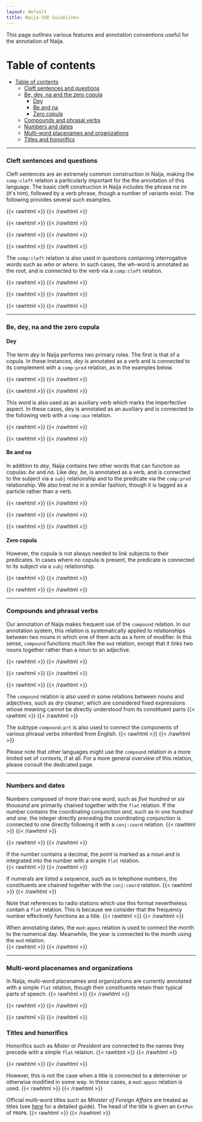 ```yaml
---
layout: default
title: Naija SUD Guidelines
---
```


This page outlines various features and annotation conventions useful for the annotation of Naija.

# Table of contents

- [Table of contents](#table-of-contents)
    - [Cleft sentences and questions](#cleft-sentences-and-questions)
    - [Be, dey, na and the zero copula](#be-dey-na-and-the-zero-copula)
      - [Dey](#dey)
      - [Be and na](#be-and-na)
      - [Zero copula](#zero-copula)
    - [Compounds and phrasal verbs](#compounds-and-phrasal-verbs)
    - [Numbers and dates](#numbers-and-dates)
    - [Multi-word placenames and organizations](#multi-word-placenames-and-organizations)
    - [Titles and honorifics](#titles-and-honorifics)

---

### Cleft sentences and questions

Cleft sentences are an extremely common construction in Naija, making the `comp:cleft` relation a particularly important for the the annotation of this language. The basic cleft construction in Naija includes the phrase *na im* (it's him), followed by a verb phrase, though a number of variants exist. The following provides several such examples.

{{< rawhtml >}}
    <reactive-dep-tree
      interactive="true"
      shown-metas="text_en"
      shown-features="UPOS,LEMMA,FEATS.Tense,FEATS.VerbForm,FEATS.Number,FEATS.Person,MISC.Gloss"
      hidden-features="XPOS"
      conll="
      # text_en = Laziness, that’s what destroyed you.
      1	laziness	laziness	NOUN	_	_	3	dislocated	_	AlignBegin=370809|AlignEnd=371360|Gloss=laziness
      2	<	<	PUNCT	_	_	1	punct	_	AlignBegin=371360|AlignEnd=371390|Gloss=PUNCT
      3	na	na	PART	_	PartType=Cop	0	root	_	AlignBegin=371390|AlignEnd=371510|ExtPos=SCONJ|Gloss=be|PhraseType=Idiom
      4	im	im	PRON	_	Case=Nom|Number=Sing|Person=3|PronType=Prs	3	comp:pred	_	AlignBegin=371510|AlignEnd=371563|Gloss=NOM.SG.3
      5	>+	>+	PUNCT	_	_	6	punct	_	AlignBegin=371563|AlignEnd=371563|Gloss=PUNCT
      6	scatter	scatter	VERB	_	_	3	comp:cleft	_	AlignBegin=371563|AlignEnd=371990|Gloss=scatter
      7	you	you	PRON	_	Case=Nom|Person=2|PronType=Prs	6	comp:obj	_	AlignBegin=371990|AlignEnd=372090|Gloss=NOM.2
      8	//	//	PUNCT	_	_	3	punct	_	AlignBegin=372090|AlignEnd=372120|Gloss=PUNCT  
      "
    ></reactive-dep-tree>
{{< /rawhtml >}}

{{< rawhtml >}}
    <reactive-dep-tree
      interactive="true"
      shown-metas="text_en"
      shown-features="UPOS,LEMMA,FEATS.Tense,FEATS.VerbForm,FEATS.Number,FEATS.Person,MISC.Gloss"
      hidden-features="XPOS"
      conll="
      # text_en = After all, it's Warri where you grew up.
      1	after	after	ADP	_	_	4	mod:periph	_	AlignBegin=161950|AlignEnd=162120|Gloss=after
      2	all	all	DET	_	_	1	comp:obj	_	AlignBegin=162120|AlignEnd=162160|Gloss=all
      3	<	<	PUNCT	_	_	1	punct	_	AlignBegin=162160|AlignEnd=162190|Gloss=PUNCT
      4	na	na	PART	_	PartType=Cop	0	root	_	AlignBegin=162190|AlignEnd=162340|Gloss=be
      5	Warri	Warri	PROPN	_	_	4	comp:pred	_	AlignBegin=162340|AlignEnd=162524|Gloss=Warri
      6	>+	>+	PUNCT	_	_	8	punct	_	AlignBegin=162524|AlignEnd=162554|Gloss=PUNCT
      7	you	you	PRON	_	Case=Nom|Person=2|PronType=Prs	8	subj	_	AlignBegin=162554|AlignEnd=162677|Gloss=NOM.2
      8	grow	grow	VERB	_	_	4	comp:cleft	_	AlignBegin=162677|AlignEnd=162890|Gloss=grow
      9	up	up	ADP	_	_	8	compound:prt	_	AlignBegin=162890|AlignEnd=162990|Gloss=up
      "
    ></reactive-dep-tree>
{{< /rawhtml >}}


{{< rawhtml >}}
    <reactive-dep-tree
      interactive="true"
      shown-metas="text_en"
      shown-features="UPOS,LEMMA,FEATS.Tense,FEATS.VerbForm,FEATS.Number,FEATS.Person,MISC.Gloss"
      hidden-features="XPOS"
      conll="
      # text_en = That's how the white people call it.
      1	na	na	PART	_	PartType=Cop	0	root	_	AlignBegin=39139|AlignEnd=39299|Gloss=be
      2	so	so	ADV	_	_	1	comp:pred	_	AlignBegin=39299|AlignEnd=39389|Gloss=so
      3	>+	>+	PUNCT	_	_	5	punct	_	AlignBegin=39389|AlignEnd=39419|Gloss=PUNCT
      4	Oyibo	Oyinbo	PROPN	_	_	5	subj	_	AlignBegin=39419|AlignEnd=39719|Gloss=foreign(er)
      5	call	call	VERB	_	_	1	comp:cleft	_	AlignBegin=39719|AlignEnd=39895|Gloss=call
      6	am	am	PRON	_	Case=Acc|Number=Sing|Person=3|PronType=Prs	5	comp:obj	_	AlignBegin=39895|AlignEnd=39968|Gloss=ACC.SG.3
      7	//	//	PUNCT	_	_	1	punct	_	AlignBegin=39968|AlignEnd=39998|Gloss=PUNCT
      "
    ></reactive-dep-tree>
{{< /rawhtml >}}

{{< rawhtml >}}
    <reactive-dep-tree
      interactive="true"
      shown-metas="text_en"
      shown-features="UPOS,LEMMA,FEATS.Tense,FEATS.VerbForm,FEATS.Number,FEATS.Person,MISC.Gloss"
      hidden-features="XPOS"
      conll="
      # text_en = Hm, they are the ones who started doing it.
      1	#	#	PUNCT	_	_	3	punct	_	AlignBegin=271340|AlignEnd=278340|Gloss=PUNCT
      2	hm	hm	INTJ	_	_	3	discourse	_	AlignBegin=276082|AlignEnd=276400|Gloss=hm
      3	na	na	PART	_	PartType=Cop	0	root	_	AlignBegin=276400|AlignEnd=276540|Gloss=be
      4	dem	dem	PRON	_	Case=Nom|Number=Plur|Person=3|PronType=Prs	3	comp:pred	_	AlignBegin=276540|AlignEnd=276680|Gloss=NOM.PL.3
      5	>+	>+	PUNCT	_	_	6	punct	_	AlignBegin=276680|AlignEnd=276710|Gloss=PUNCT
      6	start	start	VERB	_	_	3	comp:cleft	_	AlignBegin=276710|AlignEnd=276930|Gloss=start
      7	to	to	ADP	_	_	6	comp:obl@x	_	AlignBegin=276930|AlignEnd=277060|Gloss=to
      8	dey	dey	AUX	_	Aspect=Imp	7	comp:obj	_	AlignBegin=277060|AlignEnd=277208|Gloss=IPFV
      9	do	do	VERB	_	_	8	comp:aux	_	AlignBegin=277208|AlignEnd=277350|Gloss=do
      10	am	am	PRON	_	Case=Acc|Number=Sing|Person=3|PronType=Prs	9	comp:obj	_	AlignBegin=277350|AlignEnd=277600|Gloss=ACC.SG.3
      11	//	//	PUNCT	_	_	3	punct	_	AlignBegin=277600|AlignEnd=277630|Gloss=PUNCT
      "
    ></reactive-dep-tree>
{{< /rawhtml >}}


The `comp:cleft` relation is also used in questions containing interrogative words such as *who* or *where*. In such cases, the wh-word is annotated as the root, and is connected to the verb via a `comp:cleft` relation.


{{< rawhtml >}}
    <reactive-dep-tree
      interactive="true"
      shown-metas="text_en"
      shown-features="UPOS,LEMMA,FEATS.Tense,FEATS.VerbForm,FEATS.Number,FEATS.Person,MISC.Gloss"
      hidden-features="XPOS"
      conll="
      # text_en = Who do you work for?
      1	#	#	PUNCT	_	_	2	punct	_	AlignBegin=139780|AlignEnd=140131|Gloss=PUNCT
      2	who	who	PRON	_	PronType=Int	0	root	_	AlignBegin=140131|AlignEnd=140320|Gloss=who.Q
      3	you	you	PRON	_	Case=Nom|Person=2|PronType=Prs	4	subj	_	AlignBegin=140320|AlignEnd=140540|Gloss=NOM.2
      4	work	work	VERB	_	_	2	comp:cleft	_	AlignBegin=140540|AlignEnd=140720|Gloss=work
      5	for	for	ADP	_	_	4	comp:obl	_	AlignBegin=140720|AlignEnd=140950|Gloss=for
      6	?//	?//	PUNCT	_	_	2	punct	_	AlignBegin=140950|AlignEnd=140980|Gloss=PUNCT
      "
    ></reactive-dep-tree>
{{< /rawhtml >}}

{{< rawhtml >}}
    <reactive-dep-tree
      interactive="true"
      shown-metas="text_en"
      shown-features="UPOS,LEMMA,FEATS.Tense,FEATS.VerbForm,FEATS.Number,FEATS.Person,MISC.Gloss"
      hidden-features="XPOS"
      conll="
      # text_en = What is a Ponzi scheme?
      1	wetin	wetin	PRON	_	PronType=Int	0	root	_	AlignBegin=134010|AlignEnd=134323|Gloss=what.Q
      2	be	be	VERB	_	PartType=Cop	1	comp:cleft	_	AlignBegin=134323|AlignEnd=134462|Gloss=be
      3	Ponzi	Ponzi	PROPN	_	_	4	compound	_	AlignBegin=134462|AlignEnd=134803|Gloss=Ponzi
      4	Scheme	scheme	NOUN	_	_	2	comp:pred@agent	_	AlignBegin=134803|AlignEnd=135070|Gloss=scheme
      5	?//	?//	PUNCT	_	_	1	punct	_	AlignBegin=135070|AlignEnd=135100|Gloss=PUNCT
      "
    ></reactive-dep-tree>
{{< /rawhtml >}}

{{< rawhtml >}}
    <reactive-dep-tree
      interactive="true"
      shown-metas="text_en"
      shown-features="UPOS,LEMMA,FEATS.Tense,FEATS.VerbForm,FEATS.Number,FEATS.Person,MISC.Gloss"
      hidden-features="XPOS"
      conll="
      # text_en = Where is the money going?
      1	#	#	PUNCT	_	_	2	punct	_	AlignBegin=69065|AlignEnd=69421|Gloss=PUNCT
      2	where	where	ADV	_	PronType=Int	0	root	_	AlignBegin=69421|AlignEnd=69661|Gloss=where.Q
      3	di	di	DET	_	Definite=Def|PronType=Art	4	det	_	AlignBegin=69661|AlignEnd=69761|Gloss=DEF.ART
      4	money	money	NOUN	_	_	5	subj	_	AlignBegin=69761|AlignEnd=70024|Gloss=money
      5	dey	dey	AUX	_	Aspect=Imp	2	comp:cleft	_	AlignBegin=70024|AlignEnd=70194|Gloss=IPFV
      6	go	go	VERB	_	_	5	comp:aux	_	AlignBegin=70194|AlignEnd=70349|Gloss=go
      7	?//	?//	PUNCT	_	_	2	punct	_	AlignBegin=70349|AlignEnd=70379|Gloss=PUNCT
      "
    ></reactive-dep-tree>
{{< /rawhtml >}}

---

### Be, dey, na and the zero copula

#### Dey

The term *dey* in Naija performs two primary roles. The first is that of a copula. In these instances, *dey* is annotated as a verb and is connected to its complement with a `comp:pred` relation, as in the examples below.

{{< rawhtml >}}
    <reactive-dep-tree
      interactive="true"
      shown-metas="text_en"
      shown-features="UPOS,LEMMA,FEATS.Tense,FEATS.VerbForm,FEATS.Number,FEATS.Person,MISC.Gloss"
      hidden-features="XPOS"
      conll="
      # text_en = It's sweet.
      1	e	im	PRON	_	Case=Nom|Number=Sing|Person=3|PronType=Prs	2	subj	_	AlignBegin=204377|AlignEnd=204666|Gloss=it
      2	dey	dey	VERB	_	VerbType=Cop	0	root	_	AlignBegin=204666|AlignEnd=204954|Gloss=be
      3	sweet	sweet	ADJ	_	_	2	comp:pred	_	AlignBegin=204954|AlignEnd=205243|Gloss=sweet
      "
    ></reactive-dep-tree>
{{< /rawhtml >}}

{{< rawhtml >}}
    <reactive-dep-tree
      interactive="true"
      shown-metas="text_en"
      shown-features="UPOS,LEMMA,FEATS.Tense,FEATS.VerbForm,FEATS.Number,FEATS.Person,MISC.Gloss"
      hidden-features="XPOS"
      conll="
      # text_en = I'm fine.
      1	I	I	PRON	_	Case=Nom|Number=Sing|Person=1|PronType=Prs	2	subj	_	AlignBegin=5030|AlignEnd=5260|Gloss=I
      2	dey	dey	VERB	_	VerbType=Cop	0	root	_	AlignBegin=5260|AlignEnd=5490|Gloss=be
      3	fine	fine	ADJ	_	_	2	comp:pred	_	AlignBegin=5490|AlignEnd=5720|Gloss=fine
      "
    ></reactive-dep-tree>
{{< /rawhtml >}}


This word is also used as an auxiliary verb which marks the imperfective aspect. In these cases, dey is annotated as an auxiliary and is connected to the following verb with a `comp:aux` relation.


{{< rawhtml >}}
    <reactive-dep-tree
      interactive="true"
      shown-metas="text_en"
      shown-features="UPOS,LEMMA,FEATS.Tense,FEATS.VerbForm,FEATS.Number,FEATS.Person,MISC.Gloss"
      hidden-features="XPOS"
      conll="
      # text_en = So she was eating, sleeping, and everything.
      1	so	so	ADV	_	_	3	discourse	_	AlignBegin=117700|AlignEnd=118140|Gloss=so
      2	she	she	PRON	_	Case=Nom|Gender=Fem|Number=Sing|Person=3|PronType=Prs	3	subj	_	AlignBegin=118418|AlignEnd=118571|Gloss=she
      3	dey	dey	AUX	_	Aspect=Imp	0	root	_	AlignBegin=118601|AlignEnd=118811|Gloss=IPFV
      4	chop	chop	VERB	_	_	3	comp:aux	_	AlignBegin=118811|AlignEnd=119421|Gloss=eat
      5	,	,	PUNCT	_	_	6	punct	_	AlignBegin=119421|AlignEnd=119451|Gloss=,
      6	dey	dey	AUX	_	Aspect=Imp	3	conj:coord	_	AlignBegin=119451|AlignEnd=119581|Gloss=IPFV
      7	sleep	sleep	VERB	_	_	6	comp:aux	_	AlignBegin=119581|AlignEnd=119861|Gloss=sleep
      8	,	,	PUNCT	_	_	9	punct	_	AlignBegin=119861|AlignEnd=119891|Gloss=,
      9	everyting	everyting	PRON	_	_	6	conj:coord	_	AlignBegin=119891|AlignEnd=120391|Gloss=everything
      "
    ></reactive-dep-tree>
{{< /rawhtml >}}

{{< rawhtml >}}
    <reactive-dep-tree
      interactive="true"
      shown-metas="text_en"
      shown-features="UPOS,LEMMA,FEATS.Tense,FEATS.VerbForm,FEATS.Number,FEATS.Person,MISC.Gloss"
      hidden-features="XPOS"
      conll="
      # text_en = You don't sell on credit?
      1	you	you	PRON	_	Case=Nom|Person=2|PronType=Prs	3	subj	_	AlignBegin=131630|AlignEnd=131917|Gloss=you
      2	no	no	PART	_	Polarity=Neg	3	mod	_	AlignBegin=131917|AlignEnd=132204|Gloss=NEG
      3	dey	dey	AUX	_	Aspect=Imp	0	root	_	AlignBegin=132204|AlignEnd=132491|Gloss=IPFV
      4	sell	sell	VERB	_	_	3	comp:aux	_	AlignBegin=132491|AlignEnd=132778|Gloss=sell
      5	credit	credit	NOUN	_	_	4	mod	_	AlignBegin=132778|AlignEnd=133065|Gloss=credit
      6	?	?	PUNCT	_	_	3	punct	_	AlignBegin=133065|AlignEnd=133065|Gloss=PUNCT
      "
    ></reactive-dep-tree>
{{< /rawhtml >}}


#### Be and na

In addition to *dey*, Naija contains two other words that can function as copulas: *be* and *na*. Like *dey*, *be*, is annotated as a verb, and is connected to the subject via a `subj` relationship and to the predicate via the `comp:pred` relationship. We also treat *na* in a similar fashion, though it is tagged as a particle rather than a verb.

{{< rawhtml >}}
    <reactive-dep-tree
      interactive="true"
      shown-metas="text_en"
      shown-features="UPOS,LEMMA,FEATS.Tense,FEATS.VerbForm,FEATS.Number,FEATS.Person,MISC.Gloss"
      hidden-features="XPOS"
      conll="
      # text_en = She was pretending to be a city girl.
      1	she	she	PRON	_	Case=Nom|Gender=Fem|Number=Sing|Person=3|PronType=Prs	2	subj	_	AlignBegin=75500|AlignEnd=75698|Gloss=she
      2	con	con	AUX	_	Aspect=Cons	0	root	_	AlignBegin=75698|AlignEnd=75896|Gloss=CONS
      3	dey	dey	AUX	_	Aspect=Imp	2	comp:aux	_	AlignBegin=75896|AlignEnd=76094|Gloss=IPFV
      4	form	form	VERB	_	_	3	comp:aux	_	AlignBegin=76094|AlignEnd=76292|Gloss=form
      5	sey	sey	SCONJ	_	_	4	comp:obj	_	AlignBegin=76292|AlignEnd=76490|Gloss=COMP
      6	she	she	PRON	_	Case=Nom|Gender=Fem|Number=Sing|Person=3|PronType=Prs	7	subj	_	AlignBegin=76490|AlignEnd=76688|Gloss=she
      7	be	be	VERB	_	PartType=Cop	5	comp:obj	_	AlignBegin=76688|AlignEnd=76886|Gloss=be
      8	city	city	NOUN	_	_	9	compound	_	AlignBegin=76886|AlignEnd=77084|Gloss=city
      9	girl	girl	NOUN	_	_	7	comp:pred	_	AlignBegin=77084|AlignEnd=77282|Gloss=girl
      10	o	o	PART	_	PartType=Disc	9	mod:emph	_	AlignBegin=77282|AlignEnd=77480|Gloss=EMPH
      "
    ></reactive-dep-tree>
{{< /rawhtml >}}

{{< rawhtml >}}
    <reactive-dep-tree
      interactive="true"
      shown-metas="text_en"
      shown-features="UPOS,LEMMA,FEATS.Tense,FEATS.VerbForm,FEATS.Number,FEATS.Person,MISC.Gloss"
      hidden-features="XPOS"
      conll="
      # text_en = My daddy is a reverend, my mommy is a pastor.
      1	daddy	daddy	NOUN	_	_	2	subj	_	AlignBegin=9040|AlignEnd=9340|Gloss=daddy
      2	na	na	PART	_	PartType=Cop	0	root	_	AlignBegin=9340|AlignEnd=9500|Gloss=be
      3	reverend	reverend	NOUN	_	_	2	comp:pred	_	AlignBegin=9500|AlignEnd=10050|Gloss=reverend
      4	,	,	PUNCT	_	_	6	punct	_	AlignBegin=10020|AlignEnd=10050|Gloss=,
      5	mumsie	mumsy	NOUN	_	_	6	subj	_	AlignBegin=10050|AlignEnd=10380|Gloss=mother
      6	na	na	PART	_	PartType=Cop	2	parataxis:conj	_	AlignBegin=10380|AlignEnd=10490|Gloss=be
      7	pastor	pastor	NOUN	_	_	6	comp:pred	_	AlignBegin=10490|AlignEnd=11100|Gloss=pastor
      "
    ></reactive-dep-tree>
{{< /rawhtml >}}

{{< rawhtml >}}
    <reactive-dep-tree
      interactive="true"
      shown-metas="text_en"
      shown-features="UPOS,LEMMA,FEATS.Tense,FEATS.VerbForm,FEATS.Number,FEATS.Person,MISC.Gloss"
      hidden-features="XPOS"
      conll="
      # text_en = I'm fine.
      1	I	I	PRON	_	Case=Nom|Number=Sing|Person=1|PronType=Prs	2	subj	_	AlignBegin=5030|AlignEnd=5260|Gloss=I
      2	dey	dey	VERB	_	VerbType=Cop	0	root	_	AlignBegin=5260|AlignEnd=5490|Gloss=be
      3	fine	fine	ADJ	_	_	2	comp:pred	_	AlignBegin=5490|AlignEnd=5720|Gloss=fine
      "
    ></reactive-dep-tree>
{{< /rawhtml >}}


#### Zero copula

However, the copula is not always needed to link subjects to their predicates. In cases where no copula is present, the predicate is connected to its subject via a `subj` relationship.

{{< rawhtml >}}
    <reactive-dep-tree
      interactive="true"
      shown-metas="text_en"
      shown-features="UPOS,LEMMA,FEATS.Tense,FEATS.VerbForm,FEATS.Number,FEATS.Person,MISC.Gloss"
      hidden-features="XPOS"
      conll="
      # text_en = It's not good.
      1	e	e	PRON	_	Case=Nom|Number=Sing|Person=3|PronType=Prs	3	subj	_	AlignBegin=97985|AlignEnd=98254|Gloss=it
      2	no	no	PART	_	Polarity=Neg	3	mod	_	AlignBegin=98254|AlignEnd=98522|Gloss=NEG
      3	good	good	ADJ	_	_	0	root	_	AlignBegin=98522|AlignEnd=98791|Gloss=good
      "
    ></reactive-dep-tree>
{{< /rawhtml >}}


{{< rawhtml >}}
    <reactive-dep-tree
      interactive="true"
      shown-metas="text_en"
      shown-features="UPOS,LEMMA,FEATS.Tense,FEATS.VerbForm,FEATS.Number,FEATS.Person,MISC.Gloss"
      hidden-features="XPOS"
      conll="
      # text_en = It's plenty.
      1	e	im	PRON	_	Case=Nom|Number=Sing|Person=3|PronType=Prs	2	subj	_	AlignBegin=74280|AlignEnd=74920|Gloss=it
      2	plenty	plenty	ADJ	_	_	0	root	_	AlignBegin=74920|AlignEnd=75560|Gloss=plenty
      "
    ></reactive-dep-tree>
{{< /rawhtml >}}


---

### Compounds and phrasal verbs

Our annotation of Naija makes frequent use of the `compound` relation. In our annotation system, this relation is systematically applied to relationships between two nouns in which one of them acts as a form of modifier. In this sense, `compound` functions much like the `mod` relation, except that it links two nouns together rather than a noun to an adjective.

{{< rawhtml >}}
    <reactive-dep-tree
      interactive="true"
      shown-metas="text_en"
      shown-features="UPOS,LEMMA,FEATS.Tense,FEATS.VerbForm,FEATS.Number,FEATS.Person,MISC.Gloss"
      hidden-features="XPOS"
      conll="
      # text_en = It's not food for kids?
      1	no	no	PART	_	Polarity=Neg	2	mod	_	AlignBegin=62165|AlignEnd=62648|Gloss=NEG
      2	be	be	VERB	_	PartType=Cop	0	root	_	AlignBegin=62648|AlignEnd=63130|Gloss=be
      3	children	child	NOUN	_	Number=Plur	4	compound	_	AlignBegin=63130|AlignEnd=63612|Gloss=child.PL
      4	food	food	NOUN	_	_	2	comp:pred	_	AlignBegin=63612|AlignEnd=64095|Gloss=food
      5	?	?	PUNCT	_	_	2	punct	_	AlignBegin=64095|AlignEnd=64095|Gloss=PUNCT
      "
    ></reactive-dep-tree>
{{< /rawhtml >}}


{{< rawhtml >}}
    <reactive-dep-tree
      interactive="true"
      shown-metas="text_en"
      shown-features="UPOS,LEMMA,FEATS.Tense,FEATS.VerbForm,FEATS.Number,FEATS.Person,MISC.Gloss"
      hidden-features="XPOS"
      conll="
      # text_en = I know banga soup.
      1	I	I	PRON	_	Case=Nom|Number=Sing|Person=1|PronType=Prs	2	subj	_	AlignBegin=59955|AlignEnd=60188|Gloss=I
      2	know	know	VERB	_	_	0	root	_	AlignBegin=60188|AlignEnd=60420|Gloss=know
      3	banga	banga	NOUN	_	_	4	compound	_	AlignBegin=60420|AlignEnd=60652|Gloss=palm_kernel
      4	soup	soup	NOUN	_	_	2	comp:obj	_	AlignBegin=60652|AlignEnd=60885|Gloss=soup
      5	.	.	PUNCT	_	_	2	punct	_	AlignBegin=60885|AlignEnd=60885|Gloss=PUNCT
      "
    ></reactive-dep-tree>
{{< /rawhtml >}}


{{< rawhtml >}}
    <reactive-dep-tree
      interactive="true"
      shown-metas="text_en"
      shown-features="UPOS,LEMMA,FEATS.Tense,FEATS.VerbForm,FEATS.Number,FEATS.Person,MISC.Gloss"
      hidden-features="XPOS"
      conll="
      # text_en = She's a city girl.
      1	she	she	PRON	_	Case=Nom|Gender=Fem|Number=Sing|Person=3|PronType=Prs	2	subj	_	AlignBegin=76490|AlignEnd=76688|deprel_main_pred=subj|Gloss=she|head_MST=8
      2	be	be	VERB	_	PartType=Cop	0	root	_	AlignBegin=76688|AlignEnd=76886|deprel_main_pred=comp:obj|Gloss=be|head_MST=5
      3	city	city	NOUN	_	_	4	compound	_	AlignBegin=76886|AlignEnd=77084|deprel_main_pred=compound|Gloss=city|head_MST=10
      4	girl	girl	NOUN	_	_	2	comp:pred	_	AlignBegin=77084|AlignEnd=77282|deprel_main_pred=comp:pred|Gloss=girl|head_MST=8
      "
    ></reactive-dep-tree>
{{< /rawhtml >}}



The `compound` relation is also used in some relations between nouns and adjectives, such as *dry cleaner*, which are considered fixed expressions whose meaning cannot be directly understood from its constituent parts
{{< rawhtml >}}
    <reactive-dep-tree
      interactive="true"
      shown-metas="text_en"
      shown-features="UPOS,LEMMA,FEATS.Tense,FEATS.VerbForm,FEATS.Number,FEATS.Person,MISC.Gloss"
      hidden-features="XPOS"
      conll="
      # text_en = You can take it to the dry cleaner.
      1	you	you	PRON	_	Case=Nom|Person=2|PronType=Prs	2	subj	_	AlignBegin=119950|AlignEnd=120306|deprel_main_pred=subj|Gloss=NOM.2|head_MST=2
      2	fit	fit	AUX	_	Mood=Pot	0	root	_	AlignBegin=120306|AlignEnd=120661|deprel_main_pred=root|Gloss=ABIL|head_MST=0
      3	carry	carry	VERB	_	_	2	comp:aux	_	AlignBegin=120661|AlignEnd=121017|deprel_main_pred=comp:aux|Gloss=carry|head_MST=2
      4	am	am	PRON	_	Case=Acc|Number=Sing|Person=3|PronType=Prs	3	comp:obj	_	AlignBegin=121017|AlignEnd=121373|deprel_main_pred=comp:obj|Gloss=ACC.SG.3|head_MST=3
      5	go	go	VERB	_	_	3	compound:svc	_	AlignBegin=121373|AlignEnd=121729|deprel_main_pred=compound:svc|Gloss=go|head_MST=3
      6	dry	dry	ADJ	_	_	7	compound	_	AlignBegin=121729|AlignEnd=122084|deprel_main_pred=mod|Gloss=dry|head_MST=7
      7	cleaner	cleaner	NOUN	_	_	5	comp:obj	_	AlignBegin=122084|AlignEnd=122440|deprel_main_pred=comp:obj|Gloss=cleaner|head_MST=5
      "
    ></reactive-dep-tree>
{{< /rawhtml >}}



The subtype `compound:prt` is also used to connect the components of various phrasal verbs inherited from English.
{{< rawhtml >}}
    <reactive-dep-tree
      interactive="true"
      shown-metas="text_en"
      shown-features="UPOS,LEMMA,FEATS.Tense,FEATS.VerbForm,FEATS.Number,FEATS.Person,MISC.Gloss"
      hidden-features="XPOS"
      conll="
        # text_en = Just after a minute, bring it down.
        1	just	just	ADV	_	_	2	mod	_	AlignBegin=226630|AlignEnd=226860|Gloss=just
        2	after	after	ADP	_	_	7	mod:periph	_	AlignBegin=226860|AlignEnd=227130|Gloss=after
        3	one	one	NUM	_	NumType=Card	4	det:num	_	AlignBegin=227130|AlignEnd=227280|Gloss=one
        4	minute	minute	NOUN	_	_	2	comp:obj	_	AlignBegin=227280|AlignEnd=227680|Gloss=minute
        5	,	,	PUNCT	_	_	2	punct	_	AlignBegin=227680|AlignEnd=227680|Gloss=PUNCT
        6	you	you	PRON	_	Case=Nom|Person=2|PronType=Prs	7	subj	_	AlignBegin=227680|AlignEnd=227792|Gloss=NOM.2
        7	bring	bring	VERB	_	_	0	root	_	AlignBegin=227792|AlignEnd=227990|Gloss=bring
        8	am	am	PRON	_	Case=Acc|Number=Sing|Person=3|PronType=Prs	7	comp:obj	_	AlignBegin=227990|AlignEnd=228120|Gloss=ACC.SG.3
        9	down	down	ADP	_	_	7	compound:prt	_	AlignBegin=228120|AlignEnd=228290|Gloss=down
        10	.	.	PUNCT	_	_	7	punct	_	AlignBegin=228290|AlignEnd=228290|Gloss=PUNCT
      "
    ></reactive-dep-tree>
{{< /rawhtml >}}


Please note that other languages might use the `compound` relation in a more limited set of contexts, if at all. For a more general overview of this relation, please consult the dedicated page.

---

### Numbers and dates

Numbers composed of more than one word, such as *five hundred* or *six thousand* are primarily  chained together with the `flat` relation. If the number contains the coordinating conjunction *and*, such as in *one hundred and one*, the integer directly preceding the coordinating conjunction is connected to one directly following it with a `conj:coord` relation.
{{< rawhtml >}}
    <reactive-dep-tree
      interactive="true"
      shown-metas="text_en"
      shown-features="UPOS,LEMMA,FEATS.Tense,FEATS.VerbForm,FEATS.Number,FEATS.Person,MISC.Gloss"
      hidden-features="XPOS"
      conll="
      # text_en = Then housing and clothing for sixty five million.
      1	#	#	PUNCT	_	_	3	punct	_	AlignBegin=136812|AlignEnd=137203|Gloss=PUNCT
      2	den	dem	ADV	_	_	3	mod:periph	_	AlignBegin=137203|AlignEnd=137405|Gloss=den
      3	housing	housing	NOUN	_	_	0	root	_	AlignBegin=137405|AlignEnd=137841|Gloss=housing
      4	and	and	CCONJ	_	_	5	cc	_	AlignBegin=137841|AlignEnd=138054|Gloss=and
      5	clothing	clothing	NOUN	_	_	3	conj:coord	_	AlignBegin=138054|AlignEnd=138431|Gloss=clothing
      6	of	of	ADP	_	_	5	mod	_	AlignBegin=138431|AlignEnd=138534|Gloss=of
      7	sixty	sixty	NUM	_	NumType=Card	6	comp:obj	_	AlignBegin=138534|AlignEnd=138941|Gloss=sixty.CARD
      8	five	five	NUM	_	NumType=Card	7	flat	_	AlignBegin=138941|AlignEnd=139261|Gloss=five.CARD
      9	million	million	NUM	_	NumType=Card	8	flat	_	AlignBegin=139261|AlignEnd=139574|Gloss=million.CARD
      10	//	//	PUNCT	_	_	3	punct	_	AlignBegin=139574|AlignEnd=139604|Gloss=PUNCT
      "
    ></reactive-dep-tree>
{{< /rawhtml >}}

{{< rawhtml >}}
    <reactive-dep-tree
      interactive="true"
      shown-metas="text_en"
      shown-features="UPOS,LEMMA,FEATS.Tense,FEATS.VerbForm,FEATS.Number,FEATS.Person,MISC.Gloss"
      hidden-features="XPOS"
      conll="
      # text_en = You invest one hundred and thirty seven thousand.
      1	you	you	PRON	_	Case=Nom|Person=2|PronType=Prs	2	subj	_	AlignBegin=98152|AlignEnd=98230|Gloss=NOM.2
      2	invest	invest	VERB	_	_	0	root	_	AlignBegin=98230|AlignEnd=98757|Gloss=invest
      3	#	#	PUNCT	_	_	4	punct	_	AlignBegin=98757|AlignEnd=98980|Gloss=PUNCT
      4	one	one	NUM	_	NumType=Card	2	comp:obj	_	AlignBegin=98980|AlignEnd=99090|Gloss=one
      5	hundred	hundred	NUM	_	NumType=Card	4	flat	_	AlignBegin=99090|AlignEnd=99390|Gloss=hundred.CARD
      6	and	and	CCONJ	_	_	7	cc	_	AlignBegin=99390|AlignEnd=99520|Gloss=and
      7	thirty	thirty	NUM	_	NumType=Card	5	conj:coord	_	AlignBegin=99520|AlignEnd=99760|Gloss=thirty.CARD
      8	seven	seven	NUM	_	NumType=Card	7	flat	_	AlignBegin=99760|AlignEnd=100080|Gloss=seven.CARD
      9	thousand	thousand	NUM	_	NumType=Card	8	flat	_	AlignBegin=100080|AlignEnd=100448|Gloss=thousand.CARD
      "
    ></reactive-dep-tree>
{{< /rawhtml >}}


If the number contains a decimal, the *point* is marked as a noun and is integrated into the number with a simple `flat` relation.  
{{< rawhtml >}}
    <reactive-dep-tree
      interactive="true"
      shown-metas="text_en"
      shown-features="UPOS,LEMMA,FEATS.Tense,FEATS.VerbForm,FEATS.Number,FEATS.Person,MISC.Gloss"
      hidden-features="XPOS"
      conll="
      # text_en = One hundred and fifty six point six billion.
      1	one	one	NUM	_	NumType=Card	0	det:num	_	AlignBegin=17090|AlignEnd=17300|Gloss=one
      2	hundred	hundred	NUM	_	NumType=Card	1	flat	_	AlignBegin=17300|AlignEnd=17580|Gloss=hundred.CARD
      3	and	and	CCONJ	_	_	4	cc	_	AlignBegin=17580|AlignEnd=17700|Gloss=and
      4	fifty	fifty	NUM	_	NumType=Card	2	conj:coord	_	AlignBegin=17700|AlignEnd=18000|Gloss=fifty.CARD
      5	six	six	NUM	_	NumType=Card	4	flat	_	AlignBegin=18000|AlignEnd=18300|Gloss=six.CARD
      6	point	point	NOUN	_	_	5	flat	_	AlignBegin=18300|AlignEnd=18480|Gloss=point
      7	six	six	NUM	_	NumType=Card	6	flat	_	AlignBegin=18480|AlignEnd=18785|Gloss=six.CARD
      8	billion	billion	NUM	_	_	7	flat	_	AlignBegin=19379|AlignEnd=19980|Gloss=billion
      "
    ></reactive-dep-tree>
{{< /rawhtml >}}


If numerals are listed a sequence, such as in telephone numbers, the constituents are chained together with the `conj:coord` relation.
{{< rawhtml >}}
    <reactive-dep-tree
      interactive="true"
      shown-metas="text_en"
      shown-features="UPOS,LEMMA,FEATS.Tense,FEATS.VerbForm,FEATS.Number,FEATS.Person,MISC.Gloss"
      hidden-features="XPOS"
      conll="
      # text_en = Zero nine zero five nine six five three two nine.
      1	#	#	PUNCT	_	_	2	punct	_	AlignBegin=573880|AlignEnd=574100|Gloss=PUNCT
      2	zero	zero	NUM	_	NumType=Card	0	root	_	AlignBegin=574100|AlignEnd=574380|Gloss=zero.CARD
      3	nine	nine	NUM	_	NumType=Card	2	conj:coord	_	AlignBegin=574380|AlignEnd=574590|Gloss=nine.CARD
      4	zero	zero	NUM	_	NumType=Card	3	conj:coord	_	AlignBegin=574590|AlignEnd=575100|Gloss=zero.CARD
      5	nine	nine	NUM	_	NumType=Card	4	conj:coord	_	AlignBegin=575100|AlignEnd=575394|Gloss=nine.CARD
      6	five	five	NUM	_	NumType=Card	5	conj:coord	_	AlignBegin=575394|AlignEnd=575700|Gloss=five.CARD
      7	#	#	PUNCT	_	_	8	punct	_	AlignBegin=575700|AlignEnd=576060|Gloss=PUNCT
      8	nine	nine	NUM	_	NumType=Card	6	conj:coord	_	AlignBegin=576060|AlignEnd=576294|Gloss=nine.CARD
      9	six	six	NUM	_	NumType=Card	8	conj:coord	_	AlignBegin=576294|AlignEnd=576640|Gloss=six.CARD
      10	five	five	NUM	_	NumType=Card	9	conj:coord	_	AlignBegin=576640|AlignEnd=576930|Gloss=five.CARD
      11	three	three	NUM	_	NumType=Card	10	conj:coord	_	AlignBegin=576930|AlignEnd=577143|Gloss=three.CARD
      12	two	two	NUM	_	NumType=Card	11	conj:coord	_	AlignBegin=577143|AlignEnd=577280|Gloss=two.CARD
      13	nine	nine	NUM	_	NumType=Card	12	conj:coord	_	AlignBegin=577280|AlignEnd=577429|Gloss=nine.CARD
      "
    ></reactive-dep-tree>
{{< /rawhtml >}}


Note that references to radio stations which use this format nevertheless contain a `flat` relation. This is because we consider that the frequency number effectively functions as a title.
{{< rawhtml >}}
    <reactive-dep-tree
      interactive="true"
      shown-metas="text_en"
      shown-features="UPOS,LEMMA,FEATS.Tense,FEATS.VerbForm,FEATS.Number,FEATS.Person,MISC.Gloss"
      hidden-features="XPOS"
      conll="
      # text_en = Bronze FM, one O one point five
      1	Bronze	bronze	NOUN	_	_	0	comp:obj	_	AlignBegin=166800|AlignEnd=167090|ExtPos=PROPN|Gloss=bronze|PhraseType=Title
      2	FM	FM	NOUN	_	_	1	flat	_	AlignBegin=167090|AlignEnd=167559|Gloss=FM|InTitle=Yes
      3	|a	|a	PUNCT	_	_	4	punct	_	AlignBegin=167559|AlignEnd=167589|Gloss=PUNCT
      4	one	one	NUM	_	NumType=Card	2	mod:appos	_	AlignBegin=167589|AlignEnd=167780|Gloss=one
      5	o	o	NUM	_	_	4	flat	_	AlignBegin=167780|AlignEnd=167870|Gloss=o
      6	one	one	NUM	_	NumType=Card	5	flat	_	AlignBegin=167870|AlignEnd=168040|Gloss=one
      7	dot	dot	NOUN	_	_	6	flat	_	AlignBegin=168040|AlignEnd=168260|Gloss=dot
      8	five	five	NUM	_	NumType=Card	7	flat	_	AlignBegin=168260|AlignEnd=168450|Gloss=five.CARD
      "
    ></reactive-dep-tree>
{{< /rawhtml >}}


When annotating dates, the `mod:appos` relation is used to connect the month to the numerical day. Meanwhile, the year is connected to the month using the `mod` relation.  
{{< rawhtml >}}
    <reactive-dep-tree
      interactive="true"
      shown-metas="text_en"
      shown-features="UPOS,LEMMA,FEATS.Tense,FEATS.VerbForm,FEATS.Number,FEATS.Person,MISC.Gloss"
      hidden-features="XPOS"
      conll="
      # text_en = That this should be done before August twenty fourth, two thousand and eighteen.
      1	sey	sey	SCONJ	_	_	2	discourse	_	AlignBegin=49550|AlignEnd=49730|Gloss=COMP
      2	make	make	AUX	_	Mood=Opt	0	root	_	AlignBegin=49760|AlignEnd=50050|Gloss=SBJV
      3	de	dem	PRON	_	Case=Nom|Number=Plur|Person=3|PronType=Prs	4	subj	_	AlignBegin=50050|AlignEnd=50265|Gloss=NOM.PL.3
      4	do	do	VERB	_	_	2	comp:aux	_	AlignBegin=50265|AlignEnd=50510|Gloss=do
      5	am	am	PRON	_	Case=Acc|Number=Sing|Person=3|PronType=Prs	4	comp:obj	_	AlignBegin=50510|AlignEnd=50717|Gloss=ACC.SG.3
      6	#	#	PUNCT	_	_	7	punct	_	AlignBegin=50717|AlignEnd=51078|Gloss=PUNCT
      7	before	before	ADP	_	_	4	mod	_	AlignBegin=51078|AlignEnd=51590|Gloss=before
      8	August	August	PROPN	_	_	7	comp:obj	_	AlignBegin=51590|AlignEnd=52162|Gloss=August
      9	#	#	PUNCT	_	_	10	punct	_	AlignBegin=52162|AlignEnd=52331|Gloss=PUNCT
      10	twenty	twenty	NUM	_	NumType=Card	8	mod:appos	_	AlignBegin=52331|AlignEnd=52600|Gloss=twenty.CARD
      11	fourth	fourth	ADJ	_	NumType=Ord	10	flat	_	AlignBegin=52600|AlignEnd=53020|Gloss=fourth.ORD
      12	two	two	NUM	_	NumType=Card	8	mod	_	AlignBegin=53020|AlignEnd=53224|Gloss=two.CARD
      13	thousand	thousand	NUM	_	NumType=Card	12	flat	_	AlignBegin=53224|AlignEnd=53570|Gloss=thousand.CARD
      14	and	and	CCONJ	_	_	15	cc	_	AlignBegin=53570|AlignEnd=53813|Gloss=and
      15	eighteen	eighteen	NUM	_	NumType=Card	13	conj:coord	_	AlignBegin=53813|AlignEnd=54463|Gloss=eighteen.CARD
      16	//	//	PUNCT	_	_	2	punct	_	AlignBegin=54463|AlignEnd=54493|Gloss=PUNCT
      "
    ></reactive-dep-tree>
{{< /rawhtml >}}


---

### Multi-word placenames and organizations

In Naija, multi-word placenames and organizations are currently annotated with a simple `flat` relation, though their constituents retain their typical parts of speech.
{{< rawhtml >}}
    <reactive-dep-tree
      interactive="true"
      shown-metas="text_en"
      shown-features="UPOS,LEMMA,FEATS.Tense,FEATS.VerbForm,FEATS.Number,FEATS.Person,MISC.Gloss"
      hidden-features="XPOS"
      conll="
      # text_en = Then I came to Port Harcourt in twenty fourteen.
      1	#	#	PUNCT	_	_	3	punct	_	AlignBegin=102090|AlignEnd=102457|Gloss=PUNCT
      2	I	I	PRON	_	Case=Nom|Number=Sing|Person=1|PronType=Prs	3	subj	_	AlignBegin=102457|AlignEnd=102537|Gloss=NOM.SG.1
      3	con	con	AUX	_	Aspect=Cons	0	root	_	AlignBegin=102537|AlignEnd=102657|Gloss=CONS
      4	come	come	VERB	_	_	3	comp:aux	_	AlignBegin=102657|AlignEnd=102837|Gloss=come
      5	Port	Port	NOUN	_	_	4	comp:obj	_	AlignBegin=102837|AlignEnd=102947|ExtPos=PROPN|Gloss=Port|PhraseType=Title
      6	Harcourt	Harcourt	PROPN	_	_	5	flat	_	AlignBegin=102947|AlignEnd=103137|Gloss=Harcourt|InTitle=Yes
      7	for	for	ADP	_	_	4	mod	_	AlignBegin=103137|AlignEnd=103261|Gloss=for
      8	twenty	twenty	NUM	_	NumType=Card	7	comp:obj	_	AlignBegin=103261|AlignEnd=103704|Gloss=twenty.CARD
      9	fourteen	fourteen	NUM	_	NumType=Card	8	flat	_	AlignBegin=103704|AlignEnd=104330|Gloss=fourteen.CARD
      10	//	//	PUNCT	_	_	3	punct	_	AlignBegin=104330|AlignEnd=104360|Gloss=PUNCT
      "
    ></reactive-dep-tree>
{{< /rawhtml >}}

{{< rawhtml >}}
    <reactive-dep-tree
      interactive="true"
      shown-metas="text_en"
      shown-features="UPOS,LEMMA,FEATS.Tense,FEATS.VerbForm,FEATS.Number,FEATS.Person,MISC.Gloss"
      hidden-features="XPOS"
      conll="
      # text_en = They gave birth to me in Wuse General Hospital.
      1	#	#	PUNCT	_	_	3	punct	_	AlignBegin=4080|AlignEnd=4899|Gloss=PUNCT
      2	de	dem	PRON	_	Case=Nom|Number=Plur|Person=3|PronType=Prs	3	subj	_	AlignBegin=4899|AlignEnd=5016|Gloss=NOM.PL.3
      3	bin	bin	AUX	_	Tense=Past	0	root	_	AlignBegin=5016|AlignEnd=5131|Gloss=PST
      4	born	born	VERB	_	_	3	comp:aux	_	AlignBegin=5131|AlignEnd=5296|Gloss=give_birth
      5	me	me	PRON	_	Case=Acc|Number=Sing|Person=1|PronType=Prs	4	comp:obj	_	AlignBegin=5296|AlignEnd=5360|Gloss=ACC.SG.1
      6	for	for	ADP	_	_	4	comp:obl	_	AlignBegin=5360|AlignEnd=5856|Gloss=for
      7	Wuse	Wuse	PROPN	_	_	6	comp:obj	_	AlignBegin=5856|AlignEnd=6183|ExtPos=PROPN|Gloss=Wuse|PhraseType=Title
      8	General	general	ADJ	_	_	7	flat	_	AlignBegin=6183|AlignEnd=6580|Gloss=general|InTitle=Yes
      9	Hospital	hospital	NOUN	_	_	8	flat	_	AlignBegin=6580|AlignEnd=7052|Gloss=hospital|InTitle=Yes
      10	//	//	PUNCT	_	_	3	punct	_	AlignBegin=7052|AlignEnd=7082|Gloss=PUNCT
      "
    ></reactive-dep-tree>
{{< /rawhtml >}}

{{< rawhtml >}}
    <reactive-dep-tree
      interactive="true"
      shown-metas="text_en"
      shown-features="UPOS,LEMMA,FEATS.Tense,FEATS.VerbForm,FEATS.Number,FEATS.Person,MISC.Gloss"
      hidden-features="XPOS"
      conll="
      # text_en = Manchester United, oh this sports club!
      1	Manchester	Manchester	PROPN	_	_	7	dislocated	_	AlignBegin=118620|AlignEnd=119365|ExtPos=PROPN|Gloss=Manchester|PhraseType=Title
      2	United	United	ADJ	_	_	1	flat	_	AlignBegin=119365|AlignEnd=120036|Gloss=United|InTitle=Yes
      3	<	<	PUNCT	_	_	1	punct	_	AlignBegin=120036|AlignEnd=120066|Gloss=PUNCT
      4	oh	oh	INTJ	_	_	7	discourse	_	AlignBegin=120066|AlignEnd=120355|Gloss=oh
      5	dis	dis	DET	_	Number=Sing|PronType=Dem	7	det	_	AlignBegin=120355|AlignEnd=120625|Gloss=SG.DEM
      6	ball	ball	NOUN	_	_	7	compound	_	AlignBegin=120625|AlignEnd=120905|Gloss=ball
      7	club	club	NOUN	_	_	0	root	_	AlignBegin=120905|AlignEnd=121280|Gloss=club
      8	!//	!//	PUNCT	_	_	7	punct	_	AlignBegin=121280|AlignEnd=121310|Gloss=PUNCT
      "
    ></reactive-dep-tree>
{{< /rawhtml >}}


### Titles and honorifics

Honorifics such as *Mister* or *President* are connected to the names they precede with a simple `flat` relation.
{{< rawhtml >}}
    <reactive-dep-tree
      interactive="true"
      shown-metas="text_en"
      shown-features="UPOS,LEMMA,FEATS.Tense,FEATS.VerbForm,FEATS.Number,FEATS.Person,MISC.Gloss"
      hidden-features="XPOS"
      conll="
      # text_en = Mister Sunday Ajayi
      1	Mister	Mister	NOUN	_	_	0	conj:appos	_	AlignBegin=228030|AlignEnd=228400|Gloss=Mister
      2	Sunday	Sunday	PROPN	_	_	1	flat	_	AlignBegin=228400|AlignEnd=228820|Gloss=Sunday
      3	Ajayi	Ajayi	PROPN	_	_	2	flat	_	AlignBegin=228820|AlignEnd=229306|Gloss=Ajayi
      "
    ></reactive-dep-tree>
{{< /rawhtml >}}

{{< rawhtml >}}
    <reactive-dep-tree
      interactive="true"
      shown-metas="text_en"
      shown-features="UPOS,LEMMA,FEATS.Tense,FEATS.VerbForm,FEATS.Number,FEATS.Person,MISC.Gloss"
      hidden-features="XPOS"
      conll="
      # text_en = President Joe Biden
      1	Presido	presido	NOUN	_	_	0	subj	_	AlignBegin=17490|AlignEnd=17830|Gloss=president
      2	Joe	Joe	PROPN	_	_	1	flat	_	AlignBegin=17830|AlignEnd=18270|Gloss=Joe
      3	Biden	Biden	PROPN	_	_	2	flat	_	AlignBegin=18270|AlignEnd=18540|Gloss=Biden
      "
    ></reactive-dep-tree>
{{< /rawhtml >}}


However, this is not the case when a title is connected to a determiner or otherwise modified in some way. In these cases, a `mod:appos` relation is used.
{{< rawhtml >}}
    <reactive-dep-tree
      interactive="true"
      shown-metas="text_en"
      shown-features="UPOS,LEMMA,FEATS.Tense,FEATS.VerbForm,FEATS.Number,FEATS.Person,MISC.Gloss"
      hidden-features="XPOS"
      conll="
      # text_en = The American president Joe Biden.
      1	di	di	DET	_	Definite=Def|PronType=Art	2	det	_	AlignBegin=69661|AlignEnd=69761|Gloss=DEF.ART
      2	Presido	presido	NOUN	_	_	0	subj	_	AlignBegin=17490|AlignEnd=17830|Gloss=president
      3	for	for	ADP	_	_	2	mod	_	AlignBegin=90227|AlignEnd=90390|Gloss=for
      4	America	America	PROPN	_	_	3	comp:obj	_	AlignBegin=17830|AlignEnd=18270|Gloss=America
      5	Joe	Joe	PROPN	_	_	2	mod:appos	_	AlignBegin=17830|AlignEnd=18270|Gloss=Joe
      6	Biden	Biden	PROPN	_	_	5	flat	_	AlignBegin=18270|AlignEnd=18540|Gloss=Biden
      "
    ></reactive-dep-tree>
{{< /rawhtml >}}


Official multi-word titles such as *Minister of Foreign Affairs* are treated as titles (see [here](../u/extpos/idioms_titles) for a detailed guide). The head of the title is given an `ExtPos` of `PROPN`.
{{< rawhtml >}}
    <reactive-dep-tree
      interactive="true"
      shown-metas="text_en"
      shown-features="UPOS,LEMMA,FEATS.Tense,FEATS.VerbForm,FEATS.Number,FEATS.Person,MISC.ExtPos,MISC.Gloss,MISC.InTitle,MISC.Title"
      hidden-features="XPOS"
      conll="
      # text_en = The Minister of Foreign Affairs, Geoffrey Onyeama Godfrey.
      1	di	di	DET	_	Definite=Def|PronType=Art	2	det	_	AlignBegin=46977|AlignEnd=47085|Gloss=DEF.ART
      2	Minister	minister	NOUN	_	_	0	comp:obj	_	AlignBegin=47085|AlignEnd=47482|ExtPos=PROPN|Gloss=minister|Title=Yes
      3	of	of	ADP	_	_	2	mod	_	AlignBegin=47482|AlignEnd=47587|Gloss=of|InTitle=Yes
      4	Foreign	foreign	ADJ	_	_	5	mod	_	AlignBegin=47587|AlignEnd=47827|Gloss=foreign|InTitle=Yes
      5	Affairs	affair	NOUN	_	Number=Plur	3	comp:obj	_	AlignBegin=47827|AlignEnd=48301|Gloss=affair.PL|InTitle=Yes
      6	Geoffrey	Geoffrey	PROPN	_	_	3	mod:appos	_	AlignBegin=48331|AlignEnd=48727|Gloss=Geoffrey
      7	Onyeama	Onyeama	PROPN	_	_	6	flat	_	AlignBegin=48727|AlignEnd=49343|Gloss=Onyeama
      8	Godfrey	Godfrey	PROPN	_	_	7	flat	_	AlignBegin=49343|AlignEnd=49799|Gloss=Godfrey
      "
    ></reactive-dep-tree>
{{< /rawhtml >}}

